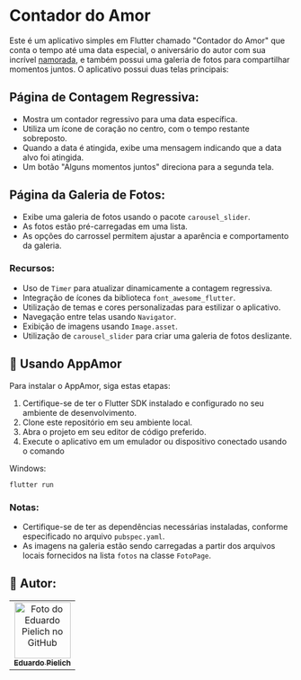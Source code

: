 # Contador do Amor

Este é um aplicativo simples em Flutter chamado "Contador do Amor" que conta o tempo até uma data especial, o aniversário do autor com sua incrível [namorada](https://github.com/GabriellaSierra), e também possui uma galeria de fotos para compartilhar momentos juntos. O aplicativo possui duas telas principais:

## Página de Contagem Regressiva:
- Mostra um contador regressivo para uma data específica.
- Utiliza um ícone de coração no centro, com o tempo restante sobreposto.
- Quando a data é atingida, exibe uma mensagem indicando que a data alvo foi atingida.
- Um botão "Alguns momentos juntos" direciona para a segunda tela.

## Página da Galeria de Fotos:
- Exibe uma galeria de fotos usando o pacote `carousel_slider`.
- As fotos estão pré-carregadas em uma lista.
- As opções do carrossel permitem ajustar a aparência e comportamento da galeria.

### Recursos:
- Uso de `Timer` para atualizar dinamicamente a contagem regressiva.
- Integração de ícones da biblioteca `font_awesome_flutter`.
- Utilização de temas e cores personalizadas para estilizar o aplicativo.
- Navegação entre telas usando `Navigator`.
- Exibição de imagens usando `Image.asset`.
- Utilização de `carousel_slider` para criar uma galeria de fotos deslizante.

## 🚀 Usando AppAmor

Para instalar o AppAmor, siga estas etapas:

1. Certifique-se de ter o Flutter SDK instalado e configurado no seu ambiente de desenvolvimento.
2. Clone este repositório em seu ambiente local.
3. Abra o projeto em seu editor de código preferido.
4. Execute o aplicativo em um emulador ou dispositivo conectado usando o comando

Windows:

```
flutter run
```


### Notas:
- Certifique-se de ter as dependências necessárias instaladas, conforme especificado no arquivo `pubspec.yaml`.
- As imagens na galeria estão sendo carregadas a partir dos arquivos locais fornecidos na lista `fotos` na classe `FotoPage`.

## 🤝 Autor:

<table>
  <tr>
    <td align="center">
      <a href="https://github.com/Poliester2005" title="eu">
        <img src="https://avatars.githubusercontent.com/u/107966984?v=4" width="100px;" alt="Foto do Eduardo Pielich no GitHub"/><br>
        <sub>
          <b>Eduardo Pielich</b>
        </sub>
      </a>
    </td>
  </tr>
</table>

